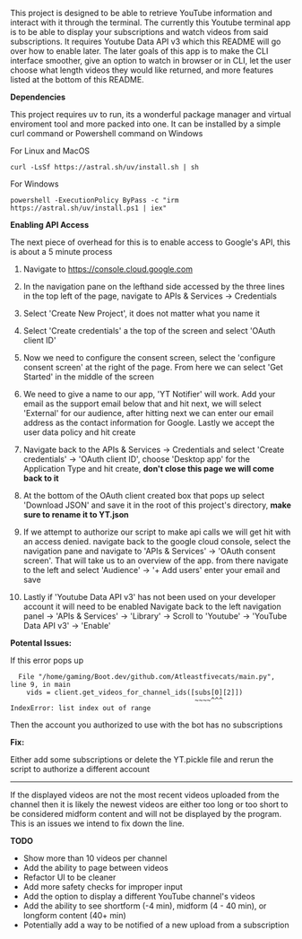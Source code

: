 This project is designed to be able to retrieve YouTube information and interact with it through the terminal. The currently this Youtube terminal app is to be able to display your subscriptions and watch videos from said subscriptions. It requires Youtube Data API v3 which this README will go over how to enable later. The later goals of this app is to make the CLI interface smoother, give an option to watch in browser or in CLI, let the user choose what length videos they would like returned, and more features listed at the bottom of this README.

**Dependencies**

This project requires uv to run, its a wonderful package manager and virtual enviroment tool and more packed into one. It can be installed by a simple curl command or Powershell command on Windows

For Linux and MacOS

```curl -LsSf https://astral.sh/uv/install.sh | sh```
 
For Windows

```powershell -ExecutionPolicy ByPass -c "irm https://astral.sh/uv/install.ps1 | iex"```

**Enabling API Access**

The next piece of overhead for this is to enable access to Google's API, this is about a 5 minute process

1. Navigate to https://console.cloud.google.com

2. In the navigation pane on the lefthand side accessed by the three lines in the top left of the page, navigate to APIs & Services -> Credentials

3. Select 'Create New Project', it does not matter what you name it

4. Select 'Create credentials' a the top of the screen and select 'OAuth client ID'

5. Now we need to configure the consent screen, select the 'configure consent screen' at the right of the page. From here we can select 'Get Started' in the middle of the screen

6. We need to give a name to our app, 'YT Notifier' will work. Add your email as the support email below that and hit next, we will select 'External' for our audience, after hitting next we can enter our email address as the contact information for Google. Lastly we accept the user data policy and hit create

7. Navigate back to the APIs & Services -> Credentials and select 'Create credentials' -> 'OAuth client ID', choose 'Desktop app' for the Application Type and hit create, **don't close this page we will come back to it**

8. At the bottom of the OAuth client created box that pops up select 'Download JSON' and save it in the root of this project's directory, **make sure to rename it to YT.json**

9. If we attempt to authorize our script to make api calls we will get hit with an access denied. navigate back to the google cloud console, select the navigation pane and navigate to 'APIs & Services' -> 'OAuth consent screen'. That will take us to an overview of the app. from there navigate to the left and select 'Audience' -> '+ Add users' enter your email and save

10. Lastly if 'Youtube Data API v3' has not been used on your developer account it will need to be enabled Navigate back to the left navigation panel -> 'APIs & Services' -> 'Library' -> Scroll to 'Youtube' -> 'YouTube Data API v3' -> 'Enable'

**Potental Issues:**

If this error pops up
```
  File "/home/gaming/Boot.dev/github.com/Atleastfivecats/main.py", line 9, in main
    vids = client.get_videos_for_channel_ids([subs[0][2]])
                                              ~~~~^^^
IndexError: list index out of range
```

Then the account you authorized to use with the bot has no subscriptions

**Fix:**

Either add some subscriptions or delete the YT.pickle file and rerun the script to authorize a different account

------------------------------------------------------------------------------------------------------------

If the displayed videos are not the most recent videos uploaded from the channel then it is likely the newest videos are either too long or too short to be considered midform content and will not be displayed by the program. This is an issues we intend to fix down the line.

**TODO**

- Show more than 10 videos per channel
- Add the ability to page between videos
- Refactor UI to be cleaner
- Add more safety checks for improper input
- Add the option to display a different YouTube channel's videos
- Add the ability to see shortform (-4 min), midform (4 - 40 min), or longform content (40+ min)
- Potentially add a way to be notified of a new upload from a subscription

